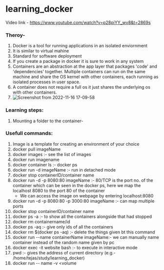 # learning_docker

Video link - https://www.youtube.com/watch?v=p28piYY_wv8&t=2869s

### Theroy-
1. Docker is a tool for running applications in an isolated enviornment
2. It is similar to virtual mahine
3. Standard for software deployment
4. If you create a package in docker it is sure to work in any system
5. Containers are an abstraction at the app layer that packages 'code' and 'dependencies' together. Multiple containers can run on the same machine and share the OS kernel with other containers, each running as isolated processes in user space.
6. A container does not require a full os it just shares the underlying os with other containers.
7. ![Screenshot from 2022-11-16 17-09-58](https://user-images.githubusercontent.com/67382565/202233330-61015c0e-c85c-44bc-8a1b-0aa59fd2cdc9.png)

### Learning steps:
1. Mounting a folder to the container-


### Usefull commands:

1. Image is a template for creating an environment of your choice
2. docker pull imageName
3. docker images :- see the list of images
4. docker run imagename
5. docker container ls :- docker ps
6. docker run -d imageName :- run in detached mode
7. docker stop containerID/container name
8. docker run -d -p 8080:80 imageName :-  80/TCP is the port no. of the container which can be seen in the docker ps, here we map the localhost 8080 to the port 80 of the container
   * We can access the image on webpage by entering localhost:8080
9. docker run -d -p 8080:80 -p 3000:80 imageName :- can map multiple ports
10. docker stop containerID/container name
11. docker ps -a :-  to show all the containers alongside that had stopped
12. docker rm containername/id
13. docker ps -aq :- give only ids of all the containers
14. docker rm $(docker ps -aq) :- delete the things given bt this command
15. docker run --name containerName imageName:- we can manually name container instead of the random name given by pc
16. docker exec -it website bash :- to execute in interactive mode
17. pwd :- gives the address of current directory (e.g.- /home/tejas/study/learning_docker) 
18. docker run -- name <userDefinedDockerName> -v <volume
